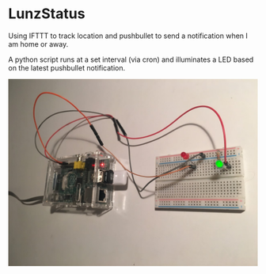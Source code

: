 # LunzStatus
Using IFTTT to track location and pushbullet to send a notification when I am home or away. 

A python script runs at a set interval (via cron) and illuminates a LED based on the latest pushbullet notification.

![alt tag](https://raw.githubusercontent.com/michaellunzer/LunzStatus/master/LunzStatus_breadboard.JPG)
